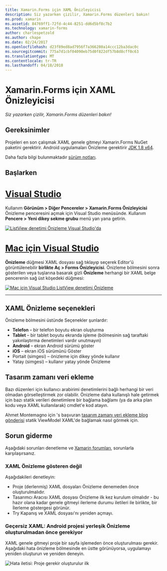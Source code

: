 ```yaml
---
title: Xamarin.Forms için XAML Önizleyicisi
description: Siz yazarken çizilir, Xamarin.Forms düzenleri bakın!
ms.prod: xamarin
ms.assetid: 84769ff1-72fd-4c44-8251-dd6d5bf8c7b2
ms.technology: xamarin-forms
author: charlespetzold
ms.author: chape
ms.date: 02/24/2017
ms.openlocfilehash: d23f89ed8ad7956f7a366280a14ccc12ba3dac0c
ms.sourcegitcommit: 775a7d1cbf04090eb75d0f822df57b8d8cff0c63
ms.translationtype: MT
ms.contentlocale: tr-TR
ms.lasthandoff: 04/18/2018
---
```

# <a name="xaml-previewer-for-xamarinforms"></a>Xamarin.Forms için XAML Önizleyicisi

_Siz yazarken çizilir, Xamarin.Forms düzenleri bakın!_

## <a name="requirements"></a>Gereksinimler

Projeleri en son çalışmak XAML genele gitmeyi Xamarin.Forms NuGet paketini gerektirir. Android uygulamaları Önizleme gerektirir [JDK 1.8 x64](http://www.oracle.com/technetwork/java/javase/downloads/jdk8-downloads-2133151.html).

Daha fazla bilgi bulunmaktadır [sürüm notları](https://developer.xamarin.com/releases/studio/xamarin.studio_6.2/xamarin.studio_6.2/#Xamarin_Forms_Previewer).

## <a name="getting-started"></a>Başlarken

# <a name="visual-studiotabvswin"></a>[Visual Studio](#tab/vswin)

Kullanım **Görünüm > Diğer Pencereler > Xamarin.Forms Önizleyicisi** Önizleme penceresini açmak için Visual Studio menüsünde. Kullanım **Pencere > Yeni dikey sekme grubu** menü yan yana getirin.

[![ListView denetimi Önizleme Visual Studio'da](xaml-previewer-images/xamlp-list-vs-sml.png "Visual Studio Forms önizlemesinde")](xaml-previewer-images/xamlp-list-vs.png#lightbox "Visual Studio Forms önizlemesinde")

# <a name="visual-studio-for-mactabvsmac"></a>[Mac için Visual Studio](#tab/vsmac)

**Önizleme** düğmesi XAML dosyası sağ tıklayıp seçerek Editor'ü görüntülenebilir **birlikte Aç > Forms Önizleyicisi**. Önizleme bölmesini sonra gösterilen veya tuşlarına basarak gizli **Önizleme** herhangi bir XAML belge pencerenin sağ üst köşedeki düğmesi:

[![Mac için Visual Studio ListView denetimi Önizleme](xaml-previewer-images/xamlp-list-sml.png "Mac için Visual Studio Forms önizlemesinde")](xaml-previewer-images/xamlp-list.png#lightbox "Mac için Visual Studio Forms önizlemesinde")

-----

## <a name="xaml-preview-options"></a>XAML Önizleme seçenekleri

Önizleme bölmesini üstünde Seçenekler şunlardır:

* **Telefon** – bir telefon boyutu ekran oluşturma
* **Tablet** – bir tablet boyutu ekranda işleme (bölmesinin sağ taraftaki yakınlaştırma denetimleri vardır unutmayın)
* **Android** – ekran Android sürümü göster
* **iOS** – ekran iOS sürümünü Göster
* Portait (simgesi) – önizleme için dikey yönde kullanır
* Yatay (simgesi) – kullanır yatay yönde Önizleme

## <a name="adding-design-time-data"></a>Tasarım zamanı veri ekleme

Bazı düzenleri için kullanıcı arabirimi denetimlerini bağlı herhangi bir veri olmadan görselleştirmek zor olabilir. Önizleme daha kullanışlı hale getirmek için bazı statik verileri denetimlere bir bağlama bağlamı (ya da arka plan kodu veya XAML kullanılarak) cmdlet'e kod atayın.

Ahmet Montemagno için 's başvuran [tasarım zamanı veri ekleme blog gönderisi](http://motzcod.es/post/143702671962/xamarinforms-xaml-previewer-design-time-data) statik ViewModel XAML'de bağlamak nasıl görmek için.

## <a name="troubleshooting"></a>Sorun giderme

Aşağıdaki sorunları denetleme ve [Xamarin forumları](https://forums.xamarin.com/categories/xamarin-forms), sorunlarla karşılaşırsanız.

### <a name="xaml-preview-isnt-showing"></a>XAML Önizleme gösteren değil

Aşağıdakileri denetleyin:

* Proje (derlenmiş) XAML dosyaları Önizleme denemeden önce oluşturulmalıdır.
* Tasarımcı Aracısı XAML dosyası Önizleme ilk kez kurulum olmalıdır - bu hazır olana kadar genele gitmeyi ilerleme durumu iletileri ile birlikte, bir İlerleme göstergesi görünür.
* Try Kapanış ve XAML dosyası'nı yeniden açmayı.

### <a name="invalid-xaml-the-android-project-needs-to-built-before-preview-can-be-created"></a>Geçersiz XAML: Android projesi yerleşik Önizleme oluşturulmadan önce gerekiyor

XAML genele gitmeyi proje bir sayfa işlemeden önce oluşturulması gerekir.
Aşağıdaki hata önizleme bölmesinde en üstte görünüyorsa, uygulamayı yeniden oluşturun ve yeniden deneyin.

![Hata iletisi: Proje gerekir oluşturulur ilk](xaml-previewer-images/error-not-built-sml.png "hata iletisi: projeyi yeniden")
